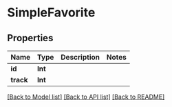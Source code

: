 # SimpleFavorite

## Properties
Name | Type | Description | Notes
------------ | ------------- | ------------- | -------------
**id** | **Int** |  | 
**track** | **Int** |  | 

[[Back to Model list]](../README.md#documentation-for-models) [[Back to API list]](../README.md#documentation-for-api-endpoints) [[Back to README]](../README.md)


